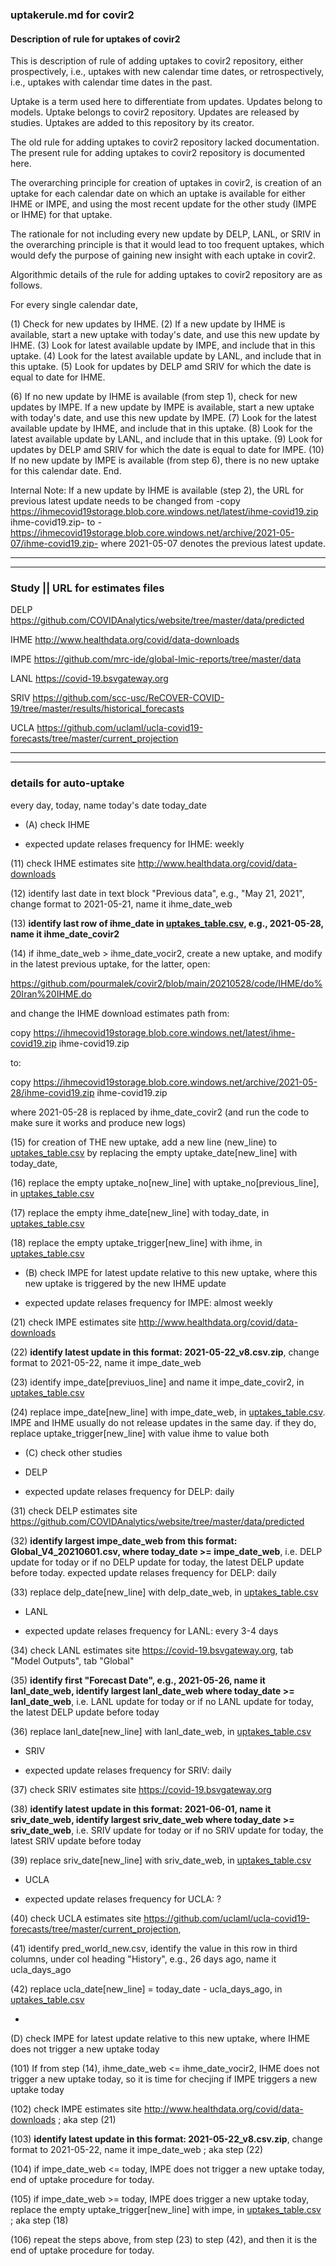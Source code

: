 ### uptakerule.md for covir2

#### Description of rule for uptakes of covir2

This is description of rule of adding uptakes to covir2 repository, either prospectively, i.e., uptakes with new calendar time dates, or retrospectively, i.e., uptakes with calendar time dates in the past.

Uptake is a term used here to differentiate from updates. Updates belong to models. Uptake belongs to covir2 repository. Updates are released by studies. Uptakes are added to this repository by its creator.

The old rule for adding uptakes to covir2 repository lacked documentation. The present rule for adding uptakes to covir2 repository is documented here.

The overarching principle for creation of uptakes in covir2, is creation of an uptake for each calendar date on which an uptake is available for either IHME or IMPE, and using the most recent update for the other study (IMPE or IHME) for that uptake.

The rationale for not including every new update by DELP, LANL, or SRIV in the overarching principle is that it would lead to too frequent uptakes, which would defy the purpose of gaining new insight with each uptake in covir2.

Algorithmic details of the rule for adding uptakes to covir2 repository are as follows.

For every single calendar date,

(1) Check for new updates by IHME. (2) If a new update by IHME is available, start a new uptake with today's date, and use this new update by IHME. (3) Look for latest available update by IMPE, and include that in this uptake. (4) Look for the latest available update by LANL, and include that in this uptake. (5) Look for updates by DELP amd SRIV for which the date is equal to date for IHME.

(6) If no new update by IHME is available (from step 1), check for new updates by IMPE. If a new update by IMPE is available, start a new uptake with today's date, and use this new update by IMPE. (7) Look for the latest available update by IHME, and include that in this uptake. (8) Look for the latest available update by LANL, and include that in this uptake. (9) Look for updates by DELP amd SRIV for which the date is equal to date for IMPE. (10) If no new update by IMPE is available (from step 6), there is no new uptake for this calendar date. End.

Internal Note: If a new update by IHME is available (step 2), the URL for previous latest update needs to be changed from -copy https://ihmecovid19storage.blob.core.windows.net/latest/ihme-covid19.zip ihme-covid19.zip- to -https://ihmecovid19storage.blob.core.windows.net/archive/2021-05-07/ihme-covid19.zip- where 2021-05-07 denotes the previous latest update.


**********
**********

### Study || URL for estimates files

DELP https://github.com/COVIDAnalytics/website/tree/master/data/predicted

IHME http://www.healthdata.org/covid/data-downloads

IMPE https://github.com/mrc-ide/global-lmic-reports/tree/master/data

LANL https://covid-19.bsvgateway.org

SRIV https://github.com/scc-usc/ReCOVER-COVID-19/tree/master/results/historical_forecasts

UCLA https://github.com/uclaml/ucla-covid19-forecasts/tree/master/current_projection

**********
**********

### details for auto-uptake

every day, today, name today's date today_date


* (A) check IHME

* expected update relases frequency for IHME: weekly

(11) check IHME estimates site http://www.healthdata.org/covid/data-downloads

(12) identify last date in text block "Previous data", e.g., "May 21, 2021", change format to 2021-05-21, name it ihme_date_web

(13) **identify last row of ihme_date in [uptakes_table.csv](https://github.com/pourmalek/covir2/blob/main/setup/auto/uptakes_table.csv), e.g., 2021-05-28, name it ihme_date_covir2**

(14) if ihme_date_web > ihme_date_vocir2, create a new uptake, and modify in the latest previous uptake, for the latter, open:

https://github.com/pourmalek/covir2/blob/main/20210528/code/IHME/do%20Iran%20IHME.do

and change the IHME download estimates path from: 

copy https://ihmecovid19storage.blob.core.windows.net/latest/ihme-covid19.zip ihme-covid19.zip

to:

copy https://ihmecovid19storage.blob.core.windows.net/archive/2021-05-28/ihme-covid19.zip ihme-covid19.zip

where 2021-05-28 is replaced by ihme_date_covir2 (and run the code to make sure it works and produce new logs)

(15) for creation of THE new uptake, add a new line (new_line) to [uptakes_table.csv](https://github.com/pourmalek/covir2/blob/main/setup/auto/uptakes_table.csv) by replacing the empty uptake_date[new_line] with today_date, 

(16) replace the empty uptake_no[new_line] with uptake_no[previous_line], in [uptakes_table.csv](https://github.com/pourmalek/covir2/blob/main/setup/auto/uptakes_table.csv)

(17) replace the empty ihme_date[new_line] with today_date, in [uptakes_table.csv](https://github.com/pourmalek/covir2/blob/main/setup/auto/uptakes_table.csv)

(18) replace the empty uptake_trigger[new_line] with ihme, in [uptakes_table.csv](https://github.com/pourmalek/covir2/blob/main/setup/auto/uptakes_table.csv)



* (B) check IMPE for latest update relative to this new uptake, where this new uptake is triggered by the new IHME update

* expected update relases frequency for IMPE: almost weekly

(21) check IMPE estimates site http://www.healthdata.org/covid/data-downloads

(22) **identify latest update in this format: 2021-05-22_v8.csv.zip**, change format to 2021-05-22, name it impe_date_web 

(23) identify impe_date[previuos_line] and name it impe_date_covir2, in [uptakes_table.csv](https://github.com/pourmalek/covir2/blob/main/setup/auto/uptakes_table.csv)

(24) replace impe_date[new_line] with impe_date_web, in [uptakes_table.csv](https://github.com/pourmalek/covir2/blob/main/setup/auto/uptakes_table.csv). IMPE and IHME usually do not release updates in the same day. if they do, replace uptake_trigger[new_line] with value ihme to value both 


* (C) check other studies 

* DELP

* expected update relases frequency for DELP: daily

(31) check DELP estimates site https://github.com/COVIDAnalytics/website/tree/master/data/predicted

(32) **identify largest impe_date_web from this format: Global_V4_20210601.csv, where today_date >= impe_date_web**, i.e. DELP update for today or if no DELP update for today, the latest DELP update before today. expected update relases frequency for DELP: daily

(33) replace delp_date[new_line] with delp_date_web, in [uptakes_table.csv](https://github.com/pourmalek/covir2/blob/main/setup/auto/uptakes_table.csv)


* LANL

* expected update relases frequency for LANL: every 3-4 days

(34) check LANL estimates site https://covid-19.bsvgateway.org, tab "Model Outputs", tab "Global"

(35) **identify first "Forecast Date", e.g., 2021-05-26, name it lanl_date_web, identify largest lanl_date_web where today_date >= lanl_date_web**, i.e. LANL update for today or if no LANL update for today, the latest DELP update before today

(36) replace lanl_date[new_line] with lanl_date_web, in [uptakes_table.csv](https://github.com/pourmalek/covir2/blob/main/setup/auto/uptakes_table.csv)


* SRIV

* expected update relases frequency for SRIV: daily

(37) check SRIV estimates site https://covid-19.bsvgateway.org

(38) **identify latest update in this format: 2021-06-01, name it sriv_date_web, identify largest sriv_date_web where today_date >= sriv_date_web**, i.e. SRIV update for today or if no SRIV update for today, the latest SRIV update before today

(39) replace sriv_date[new_line] with sriv_date_web, in [uptakes_table.csv](https://github.com/pourmalek/covir2/blob/main/setup/auto/uptakes_table.csv)


* UCLA

* expected update relases frequency for UCLA: ?

(40) check UCLA estimates site https://github.com/uclaml/ucla-covid19-forecasts/tree/master/current_projection, 

(41) identify pred_world_new.csv, identify the value in this row in third columns, under col heading "History", e.g., 26 days ago, name it ucla_days_ago

(42) replace ucla_date[new_line] = today_date - ucla_days_ago, in [uptakes_table.csv](https://github.com/pourmalek/covir2/blob/main/setup/auto/uptakes_table.csv)


*

(D) check IMPE for latest update relative to this new uptake, where IHME does not trigger a new uptake today

(101) If from step (14), ihme_date_web <= ihme_date_vocir2, IHME does not trigger a new uptake today, so it is time for checjing if IMPE triggers a new uptake today

(102) check IMPE estimates site http://www.healthdata.org/covid/data-downloads ; aka step (21)

(103) **identify latest update in this format: 2021-05-22_v8.csv.zip**, change format to 2021-05-22, name it impe_date_web ; aka step (22)

(104) if impe_date_web <= today, IMPE does not trigger a new uptake today, end of uptake procedure for today. 

(105)  if impe_date_web >= today, IMPE does trigger a new uptake today, replace the empty uptake_trigger[new_line] with impe, in [uptakes_table.csv](https://github.com/pourmalek/covir2/blob/main/setup/auto/uptakes_table.csv) ; aka step (18)

(106) repeat the steps above, from step (23) to step (42), and then it is the end of uptake procedure for today. 



